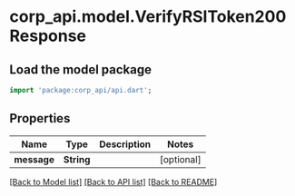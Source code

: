 # corp_api.model.VerifyRSIToken200Response

## Load the model package
```dart
import 'package:corp_api/api.dart';
```

## Properties
Name | Type | Description | Notes
------------ | ------------- | ------------- | -------------
**message** | **String** |  | [optional] 

[[Back to Model list]](../README.md#documentation-for-models) [[Back to API list]](../README.md#documentation-for-api-endpoints) [[Back to README]](../README.md)


